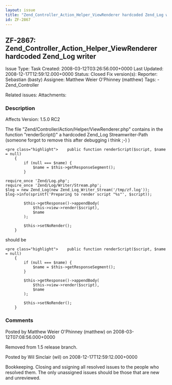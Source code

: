 ```yaml
---
layout: issue
title: "Zend_Controller_Action_Helper_ViewRenderer hardcoded Zend_Log writer"
id: ZF-2867
---
```


ZF-2867: Zend\_Controller\_Action\_Helper\_ViewRenderer hardcoded Zend\_Log writer
----------------------------------------------------------------------------------

 Issue Type: Task Created: 2008-03-12T03:26:56.000+0000 Last Updated: 2008-12-17T12:59:12.000+0000 Status: Closed Fix version(s): 
 Reporter:  Sebastian (basty)  Assignee:  Matthew Weier O'Phinney (matthew)  Tags: - Zend\_Controller
 
 Related issues: 
 Attachments: 
### Description

Affects Version: 1.5.0 RC2

The file "Zend/Controller/Action/Helper/ViewRenderer.php" contains in the function "renderScript()" a hardcoded Zend\_Log Streamwriter-Path (someone forgot to remove this after debugging i think ;-) )

 
    <pre class="highlight">    public function renderScript($script, $name = null)
        {
            if (null === $name) {
                $name = $this->getResponseSegment();
            }
    
    require_once 'Zend/Log.php';
    require_once 'Zend/Log/Writer/Stream.php';
    $log = new Zend_Log(new Zend_Log_Writer_Stream('/tmp/zf.log'));
    $log->info(sprintf('Preparing to render script "%s"', $script));
    
            $this->getResponse()->appendBody(
                $this->view->render($script),
                $name
            );
    
            $this->setNoRender();
        } 

should be

 
    <pre class="highlight">    public function renderScript($script, $name = null)
        {
            if (null === $name) {
                $name = $this->getResponseSegment();
            }
    
            $this->getResponse()->appendBody(
                $this->view->render($script),
                $name
            );
    
            $this->setNoRender();
        } 

 

 

### Comments

Posted by Matthew Weier O'Phinney (matthew) on 2008-03-12T07:08:56.000+0000

Removed from 1.5 release branch.

 

 

Posted by Wil Sinclair (wil) on 2008-12-17T12:59:12.000+0000

Bookkeeping. Closing and ssigning all resolved issues to the people who resolved them. The only unassigned issues should be those that are new and unreviewed.

 

 